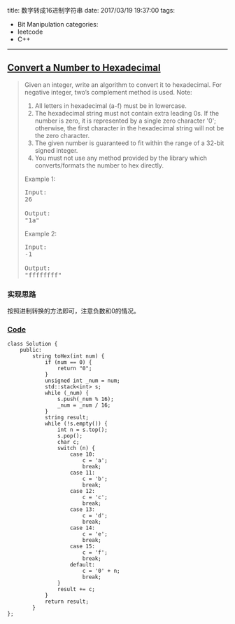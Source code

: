 title: 数字转成16进制字符串
date: 2017/03/19 19:37:00
tags:
- Bit Manipulation
categories:
- leetcode
- C++

---
## [Convert a Number to Hexadecimal](https://leetcode.com/problems/convert-a-number-to-hexadecimal/)
> Given an integer, write an algorithm to convert it to hexadecimal. For negative integer, two’s complement method is used.
> Note:
> 1. All letters in hexadecimal (a-f) must be in lowercase.
> 2. The hexadecimal string must not contain extra leading 0s. If the number is zero, it is represented by a single zero character '0'; otherwise, the first character in the hexadecimal string will not be the zero character.
> 3. The given number is guaranteed to fit within the range of a 32-bit signed integer.
> 4. You must not use any method provided by the library which converts/formats the number to hex directly.
>
> Example 1:
> <pre>
> Input:
> 26
>
> Output:
> "1a"
> </pre>
> Example 2:
> <pre>
> Input:
> -1
> 
> Output:
> "ffffffff"
> </pre>

### 实现思路
按照进制转换的方法即可，注意负数和0的情况。

### [Code](https://github.com/Finalcheat/leetcode/blob/master/src/Convert-a-Number-to-Hexadecimal.cpp)
```
class Solution {
    public:
        string toHex(int num) {
            if (num == 0) {
                return "0";
            }
            unsigned int _num = num;
            std::stack<int> s;
            while (_num) {
                s.push(_num % 16);
                _num = _num / 16;
            }
            string result;
            while (!s.empty()) {
                int n = s.top();
                s.pop();
                char c;
                switch (n) {
                    case 10:
                        c = 'a';
                        break;
                    case 11:
                        c = 'b';
                        break;
                    case 12:
                        c = 'c';
                        break;
                    case 13:
                        c = 'd';
                        break;
                    case 14:
                        c = 'e';
                        break;
                    case 15:
                        c = 'f';
                        break;
                    default:
                        c = '0' + n;
                        break;
                }
                result += c;
            }
            return result;
        }
};
```

